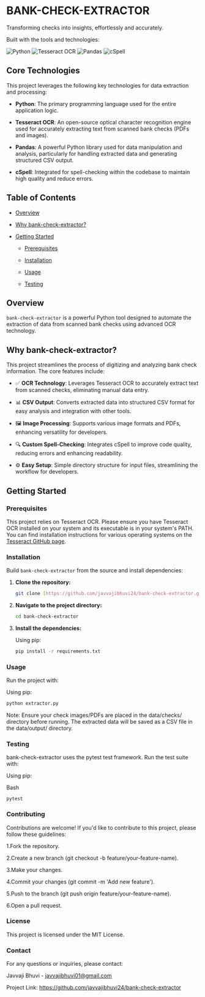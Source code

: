 # BANK-CHECK-EXTRACTOR 

Transforming checks into insights, effortlessly and accurately.

Built with the tools and technologies:

![Python](https://img.shields.io/badge/Python-white?style=flat&logo=python&logoColor=blue) ![Tesseract OCR](https://img.shields.io/badge/Tesseract_OCR-grey?style=flat&logo=tesseract&logoColor=white) ![Pandas](https://img.shields.io/badge/pandas-white?style=flat&logo=pandas&logoColor=black) ![cSpell](https://img.shields.io/badge/cSpell-blue?style=flat&logo=retext&logoColor=white)

## Core Technologies

This project leverages the following key technologies for data extraction and processing:

* **Python**: The primary programming language used for the entire application logic.

* **Tesseract OCR**: An open-source optical character recognition engine used for accurately extracting text from scanned bank checks (PDFs and images).

* **Pandas**: A powerful Python library used for data manipulation and analysis, particularly for handling extracted data and generating structured CSV output.

* **cSpell**: Integrated for spell-checking within the codebase to maintain high quality and reduce errors.

## Table of Contents

* [Overview](#overview)

* [Why bank-check-extractor?](#why-bank-check-extractor)

* [Getting Started](#getting-started)

    * [Prerequisites](#prerequisites)

    * [Installation](#installation)

    * [Usage](#usage)

    * [Testing](#testing)

## Overview

`bank-check-extractor` is a powerful Python tool designed to automate the extraction of data from scanned bank checks using advanced OCR technology.

## Why bank-check-extractor?

This project streamlines the process of digitizing and analyzing bank check information. The core features include:

* ✅ **OCR Technology**: Leverages Tesseract OCR to accurately extract text from scanned checks, eliminating manual data entry.

* 📊 **CSV Output**: Converts extracted data into structured CSV format for easy analysis and integration with other tools.

* 🖼️ **Image Processing**: Supports various image formats and PDFs, enhancing versatility for developers.

* 🔍 **Custom Spell-Checking**: Integrates cSpell to improve code quality, reducing errors and enhancing readability.

* ⚙️ **Easy Setup**: Simple directory structure for input files, streamlining the workflow for developers.

## Getting Started

### Prerequisites

This project relies on Tesseract OCR. Please ensure you have Tesseract OCR installed on your system and its executable is in your system's PATH. You can find installation instructions for various operating systems on the [Tesseract GitHub page](https://tesseract-ocr.github.io/tessdoc/Installation.html).

### Installation

Build `bank-check-extractor` from the source and install dependencies:

1.  **Clone the repository:**

    ```bash
    git clone [https://github.com/javvajibhuvi24/bank-check-extractor.git](https://github.com/javvajibhuvi24/bank-check-extractor.git)
    ```

2.  **Navigate to the project directory:**

    ```bash
    cd bank-check-extractor
    ```

3.  **Install the dependencies:**

    Using pip:

    ```bash
    pip install -r requirements.txt
    ```

### Usage

Run the project with:

Using pip:

```bash
python extractor.py
```
Note: Ensure your check images/PDFs are placed in the data/checks/ directory before running.
The extracted data will be saved as a CSV file in the data/output/ directory.

### Testing
bank-check-extractor uses the pytest test framework. Run the test suite with:

Using pip:

Bash
```
pytest
```
### Contributing
Contributions are welcome! If you'd like to contribute to this project, please follow these guidelines:

1.Fork the repository.

2.Create a new branch (git checkout -b feature/your-feature-name).

3.Make your changes.

4.Commit your changes (git commit -m 'Add new feature').

5.Push to the branch (git push origin feature/your-feature-name).

6.Open a pull request.

### License
This project is licensed under the MIT License.


### Contact
For any questions or inquiries, please contact:

Javvaji Bhuvi - javvajibhuvi01@gmail.com

Project Link: https://github.com/javvajibhuvi24/bank-check-extractor
